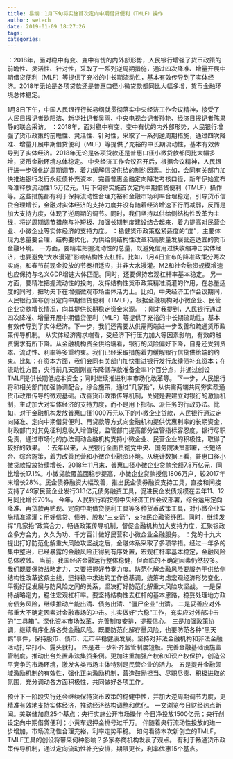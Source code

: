 ```yaml
---
title: 易纲：1月下旬将实施首次定向中期借贷便利（TMLF）操作
author: wetech
date: 2019-01-09 18:27:26
tags: 
categories: 
---
```

：2018年，面对稳中有变、变中有忧的内外部形势，人民银行增强了货币政策的前瞻性、灵活性、针对性，采取了一系列逆周期措施，通过四次降准、增量开展中期借贷便利（MLF）等提供了充裕的中长期流动性，基本有效传导到了实体经济。2018年无论是各项贷款还是普惠口径小微贷款都同比大幅多增，货币金融环境总体稳定。
<!-- more -->
1月8日下午，中国人民银行行长易纲就贯彻落实中央经济工作会议精神，接受了人民日报记者欧阳洁、新华社记者吴雨、中央电视台记者孙艳、经济日报记者陈果静的联合采访。
：2018年，面对稳中有变、变中有忧的内外部形势，人民银行增强了货币政策的前瞻性、灵活性、针对性，采取了一系列逆周期措施，通过四次降准、增量开展中期借贷便利（MLF）等提供了充裕的中长期流动性，基本有效传导到了实体经济。2018年无论是各项贷款还是普惠口径小微贷款都同比大幅多增，货币金融环境总体稳定。
中央经济工作会议召开后，根据会议精神，人民银行进一步强化逆周期调节，着力缓解信贷供给的制约因素。比如，会同有关部门加快推进银行发行永续债补充资本，完善普惠金融定向降准考核口径，新年伊始宣布降准释放流动性1.5万亿元，1月下旬将实施首次定向中期借贷便利（TMLF）操作等。这些措施都有利于保持流动性合理充裕和金融市场利率合理稳定，引导货币信贷合理增长，金融对实体经济的支持力度并没有随着经济增速下行而减弱，反而是加大支持力度，体现了逆周期的调节。同时，我们坚持以供给侧结构性改革为主线，将逆周期调节措施与补短板、加强长期制度建设结合起来，着力提高对民营企业、小微企业等实体经济的支持力度。
：稳健货币政策松紧适度的“度”，主要体现为总量要合理，结构要优化，为供给侧结构性改革和高质量发展营造适宜的货币金融环境。
一方面，要精准把握流动性的总量，既避免信用过快收缩冲击实体经济，也要避免“大水漫灌”影响结构性去杠杆。比如，1月4日宣布的降准政策分两次实施，和春节前现金投放的节奏相适应，并非大水漫灌。M2和社会融资规模增速也应保持与名义GDP增速大体匹配。同时，还要保持宏观杠杆率基本稳定。
另一方面，要精准把握流动性的投向，发挥结构性货币政策精准滴灌的作用，在总量适度的同时，把功夫下在增强微观市场主体活力上。比如，中央经济工作会议期间，人民银行宣布创设定向中期借贷便利（TMLF），根据金融机构对小微企业、民营企业贷款增长情况，向其提供长期稳定资金来源。
：刚才我提到，人民银行通过四次降准、增量开展中期借贷便利（MLF）等提供了充裕的中长期流动性，基本有效传导到了实体经济。下一步，我们还需要从供需两端进一步改善和疏通货币政策传导机制。
从实体经济需求端看，受经济下行压力加大等因素影响，有效的融资需求有所下降。从金融机构资金供给端看，银行的风险偏好下降，自身还受到资本、流动性、利率等多重约束。我们已经采取措施着力缓解银行信贷供给端的约束。比如：在资本方面，我们会同有关部门加快推进银行发行永续债补充资本；在流动性方面，央行前几天刚刚宣布降低存款准备金率1个百分点，并通过创设TMLF提供长期低成本资金；同时继续推进利率市场化改革等。
下一步，人民银行将和相关部门加强协调配合，综合施策，通过“几家抬”，从供需两端共同夯实疏通货币政策传导的微观基础。改善货币政策传导机制，关键是要建立对银行的激励机制，主动加大对实体经济的支持力度，而不是用下指标、派任务的行政办法。比如，对于金融机构发放普惠口径1000万元以下的小微企业贷款，人民银行通过定向降准、定向中期借贷便利、再贷款等方式向金融机构提供优惠利率的长期资金，财政部门对其免征利息收入增值税，监管部门提高部分监管指标容忍度，银行尽职免责，通过市场化的办法调动金融机构支持小微企业、民营企业的积极性，取得了较好的效果。
：去年以来，人民银行全面贯彻党中央、国务院决策部署，长短结合、综合施策，着力改善民营和小微企业融资环境。从统计数据上看，普惠口径小微贷款投放持续增长，2018年11月末，普惠口径小微企业贷款余额7.8万亿元，同比增长17.1%。小微贷款覆盖面稳步提高，小微企业贷款授信1806万户，较2017年末增长28%。民企债券融资大幅改善，推出民企债券融资支持工具，直接和间接支持了49家民营企业发行313亿元债务融资工具，促进民企发债规模在去年11、12月同比增长70%。
今年，人民银行将按照中央经济工作会议部署，综合运用定向降准、再贷款再贴现、定向中期借贷便利工具等多种货币政策工具，对小微企业实施精准滴灌；用好信贷、债券、股权“三支箭”，支持民企融资纾困。同时，继续发挥“几家抬”政策合力，畅通政策传导机制，督促金融机构加大支持力度，汇聚银政企多方合力，久久为功、千方百计做好民营和小微企业金融服务。
：党的十九大提出打好防范化解重大风险攻坚战之后，金融体系采取了多项举措。经过一年多的集中整治，已经暴露的金融风险正得到有序处置，宏观杠杆率基本稳定，金融风险总体收敛。
当前，我国经济金融运行整体稳健，但面临的不确定因素仍然较多。我们既要保持战略定力，又要把握好节奏力度。防范化解金融风险要服务于供给侧结构性改革这条主线，坚持稳中求进的工作总基调，统筹考虑宏观经济形势变化，平衡好促发展与防风险之间的关系，坚决打好防范化解重大风险攻坚战。
一是保持战略定力，稳住宏观杠杆率。要坚持结构性去杠杆的基本思路，稳妥处理地方政府债务风险，继续推动产能出清、债务出清、“僵尸企业”出清。
二是妥善应对外部重大不确定因素对金融市场的冲击。扎实做好“六稳”工作，充实应对外部冲击的“工具箱”。深化资本市场改革，完善制度安排，提振信心。
三是加强政策协调，继续有序化解各类金融风险。既要防范化解存量风险，也要防范各种“黑天鹅”事件，保持股市、债市、汇市平稳健康发展。坚持对非法金融机构和非法金融活动打早打小、露头就打。
四是进一步补齐监管制度短板。完善金融基础设施监管制度。推动出台处置非法集资条例。更加注重加强产权和知识产权保护，创造公平竞争的市场环境，激发各类市场主体特别是民营企业的活力。
五是提升金融领域激励机制的有效性，强化正向激励机制，营造鼓励担当、尽职尽责、积极进取的氛围，充分调动各方面积极性，共同做好各项工作。
 
 
预计下一阶段央行还会继续保持货币政策的稳健中性，并加大逆周期调节力度，更精准有效地支持实体经济，推动经济结构调整和优化。
一文浏览今日财经热点新闻。美联储加息25个基点；央行实施公开市场操作 今日净投放1500亿元；央行创设定向中期借贷便利；小黄车退押金排号过千万。
伴随着央行流动性投放的进一步增加，市场流动性合理充裕，利率走势平稳。
如何看待本次新创立的TMLF，TMLF工具的创设将带来何种影响？多家券商机构发表了观点。
有利于畅通货币政策传导机制，通过定向流动性补充安排，期限更长，利率优惠15个基点。
